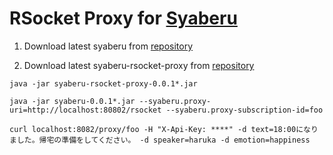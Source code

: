 # RSocket Proxy for [Syaberu](https://github.com/making/syaberu)

1. Download latest syaberu from [repository](https://oss.sonatype.org/content/repositories/snapshots/am/ik/lab/syaberu-server/0.0.1-SNAPSHOT/) 

1. Download latest syaberu-rsocket-proxy from [repository](https://oss.sonatype.org/content/repositories/snapshots/am/ik/lab/syaberu-rsocket-proxy/0.0.1-SNAPSHOT) 

```
java -jar syaberu-rsocket-proxy-0.0.1*.jar

java -jar syaberu-0.0.1*.jar --syaberu.proxy-uri=http://localhost:80802/rsocket --syaberu.proxy-subscription-id=foo 
```

```
curl localhost:8082/proxy/foo -H "X-Api-Key: ****" -d text=18:00になりました。帰宅の準備をしてください。 -d speaker=haruka -d emotion=happiness
```
